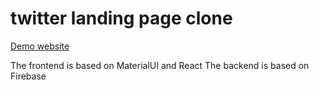 # twitter landing page clone

[Demo website](https://feifeirun97.github.io/web-twitter-clone/)

The frontend is based on MaterialUI and React
The backend is based on Firebase
